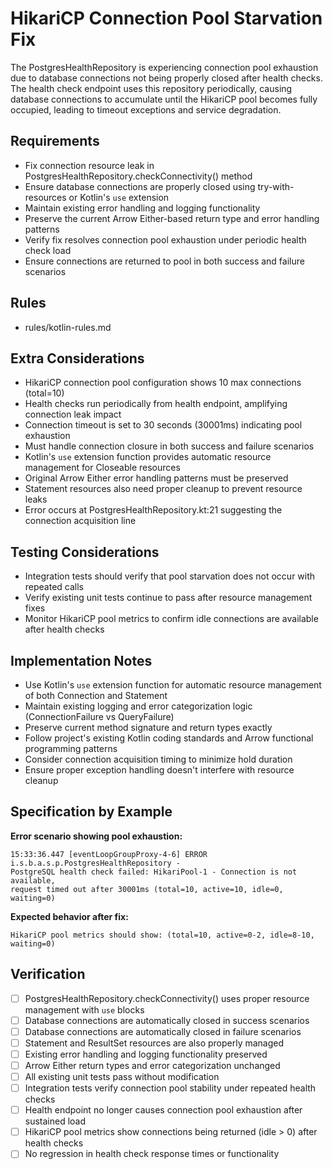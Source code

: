 # HikariCP Connection Pool Starvation Fix

The PostgresHealthRepository is experiencing connection pool exhaustion due to database connections not being properly closed after health checks. The health check endpoint uses this repository periodically, causing database connections to accumulate until the HikariCP pool becomes fully occupied, leading to timeout exceptions and service degradation.

## Requirements

- Fix connection resource leak in PostgresHealthRepository.checkConnectivity() method
- Ensure database connections are properly closed using try-with-resources or Kotlin's `use` extension
- Maintain existing error handling and logging functionality
- Preserve the current Arrow Either-based return type and error handling patterns
- Verify fix resolves connection pool exhaustion under periodic health check load
- Ensure connections are returned to pool in both success and failure scenarios

## Rules

- rules/kotlin-rules.md

## Extra Considerations

- HikariCP connection pool configuration shows 10 max connections (total=10)
- Health checks run periodically from health endpoint, amplifying connection leak impact
- Connection timeout is set to 30 seconds (30001ms) indicating pool exhaustion
- Must handle connection closure in both success and failure scenarios
- Kotlin's `use` extension function provides automatic resource management for Closeable resources
- Original Arrow Either error handling patterns must be preserved
- Statement resources also need proper cleanup to prevent resource leaks
- Error occurs at PostgresHealthRepository.kt:21 suggesting the connection acquisition line

## Testing Considerations

- Integration tests should verify that pool starvation does not occur with repeated calls
- Verify existing unit tests continue to pass after resource management fixes
- Monitor HikariCP pool metrics to confirm idle connections are available after health checks

## Implementation Notes

- Use Kotlin's `use` extension function for automatic resource management of both Connection and Statement
- Maintain existing logging and error categorization logic (ConnectionFailure vs QueryFailure)
- Preserve current method signature and return types exactly
- Follow project's existing Kotlin coding standards and Arrow functional programming patterns
- Consider connection acquisition timing to minimize hold duration
- Ensure proper exception handling doesn't interfere with resource cleanup

## Specification by Example

**Error scenario showing pool exhaustion:**
```
15:33:36.447 [eventLoopGroupProxy-4-6] ERROR i.s.b.a.s.p.PostgresHealthRepository -
PostgreSQL health check failed: HikariPool-1 - Connection is not available,
request timed out after 30001ms (total=10, active=10, idle=0, waiting=0)
```

**Expected behavior after fix:**
```
HikariCP pool metrics should show: (total=10, active=0-2, idle=8-10, waiting=0)
```

## Verification

- [ ] PostgresHealthRepository.checkConnectivity() uses proper resource management with `use` blocks
- [ ] Database connections are automatically closed in success scenarios
- [ ] Database connections are automatically closed in failure scenarios
- [ ] Statement and ResultSet resources are also properly managed
- [ ] Existing error handling and logging functionality preserved
- [ ] Arrow Either return types and error categorization unchanged
- [ ] All existing unit tests pass without modification
- [ ] Integration tests verify connection pool stability under repeated health checks
- [ ] Health endpoint no longer causes connection pool exhaustion after sustained load
- [ ] HikariCP pool metrics show connections being returned (idle > 0) after health checks
- [ ] No regression in health check response times or functionality
